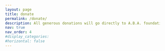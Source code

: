```yaml
---
layout: page
title: donate
permalink: /donate/
description: All generous donations will go directly to A.B.A. foundation! (AVR BANK ACCOUNT).
nav: true
nav_order: 4
#display_categories: 
#horizontal: false
---
```

